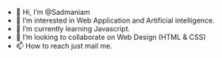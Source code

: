 - 👋 Hi, I’m @Sadmaniam
- 👀 I’m interested in Web Application and Artificial intelligence.
- 🌱 I’m currently learning Javascript.
- 💞️ I’m looking to collaborate on Web Design (HTML & CSS)
- 📫 How to reach just mail me.

<!---
Sadmaniam/Sadmaniam is a ✨ special ✨ repository because its `README.md` (this file) appears on your GitHub profile.
You can click the Preview link to take a look at your changes.
--->
